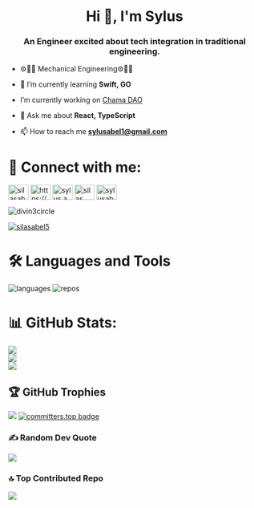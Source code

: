 
<h1 align="center">Hi 👋, I'm Sylus</h1>
<h3 align="center">An Engineer excited about tech integration in traditional engineering.</h3>

-  ⚙️👷‍♂️ Mechanical Engineering⚙️👷‍♂️

- 🌱 I’m currently learning **Swift, GO**

- I’m currently working on [Chama DAO](https://github.com/divin3circle/INUA-DAO-HOME)

- 💬 Ask me about **React, TypeScript**

- 📫 How to reach me **sylusabel1@gmail.com**

# 🫴 Connect with me:</h3>
<p align="left">
<a href="https://twitter.com/silasabel5" target="blank"><img align="center" src="https://raw.githubusercontent.com/rahuldkjain/github-profile-readme-generator/master/src/images/icons/Social/twitter.svg" alt="silasabel5" height="30" width="40" /></a>
<a href="https://linkedin.com/in/https://www.linkedin.com/in/omutelema-silas-abelbel-008879271/" target="blank"><img align="center" src="https://raw.githubusercontent.com/rahuldkjain/github-profile-readme-generator/master/src/images/icons/Social/linked-in-alt.svg" alt="https://www.linkedin.com/in/omutelema-silas-abelbel-008879271/" height="30" width="40" /></a>
<a href="https://instagram.com/sylus.abel" target="blank"><img align="center" src="https://raw.githubusercontent.com/rahuldkjain/github-profile-readme-generator/master/src/images/icons/Social/instagram.svg" alt="sylus.abel" height="30" width="40" /></a>
<a href="https://dribbble.com/silas abel" target="blank"><img align="center" src="https://raw.githubusercontent.com/rahuldkjain/github-profile-readme-generator/master/src/images/icons/Social/dribbble.svg" alt="silas abel" height="30" width="40" /></a>
<a href="https://www.leetcode.com/sylusabel" target="blank"><img align="center" src="https://raw.githubusercontent.com/rahuldkjain/github-profile-readme-generator/master/src/images/icons/Social/leet-code.svg" alt="sylusabel" height="30" width="40" /></a>
</p>

<p align="left"> <img src="https://komarev.com/ghpvc/?username=divin3circle&label=Profile%20views&color=0e75b6&style=flat" alt="divin3circle" /> </p>

<p align="left"> <a href="https://twitter.com/silasabel5" target="blank"><img src="https://img.shields.io/twitter/follow/silasabel5?logo=twitter&style=for-the-badge" alt="silasabel5" /></a> </p>


# 🛠 Languages and Tools
<p align="left"> 
<img src="https://api.githubtrends.io/user/svg/divin3circle/langs?time_range=one_year&theme=dark" alt="languages" />
<img src="https://api.githubtrends.io/user/svg/divin3circle/repos?time_range=one_year&theme=rosettes" alt="repos" />
</p>

# 📊 GitHub Stats:
![](https://github-readme-stats.vercel.app/api?username=divin3circle&theme=react&hide_border=true&include_all_commits=false&count_private=true)<br/>
![](https://github-readme-streak-stats.herokuapp.com/?user=divin3circle&theme=react&hide_border=true)<br/>
![](https://github-readme-stats.vercel.app/api/top-langs/?username=divin3circle&theme=react&hide_border=true&include_all_commits=false&count_private=true&layout=compact)

## 🏆 GitHub Trophies
![](https://github-profile-trophy.vercel.app/?username=divin3circle&theme=radical&no-frame=true&no-bg=false&margin-w=4)
[![committers.top badge](https://user-badge.committers.top/kenya/USERNAME.svg)](https://user-badge.committers.top/kenya/divin3circle)

### ✍️ Random Dev Quote
![](https://quotes-github-readme.vercel.app/api?type=vetical&theme=tokyonight)

### 🔝 Top Contributed Repo
![](https://github-contributor-stats.vercel.app/api?username=divin3circle&limit=5&theme=dark&combine_all_yearly_contributions=true)


<!-- Proudly created with GPRM ( https://gprm.itsvg.in ) -->
